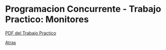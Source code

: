 # Programacion Concurrente - Trabajo Practico: Monitores

[PDF del Trabajo Practico](/ConcurRadixSort.pdf)

[Atras](/)
